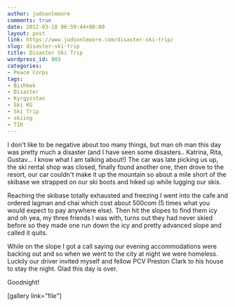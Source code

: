 ```yaml
---
author: judsonlmoore
comments: true
date: 2012-03-18 06:59:44+00:00
layout: post
link: https://www.judsonlmoore.com/disaster-ski-trip/
slug: disaster-ski-trip
title: Disaster Ski Trip
wordpress_id: 803
categories:
- Peace Corps
tags:
- Bishkek
- Disaster
- Kyrgyzstan
- Ski KG
- Ski Trip
- skiing
- TIK
---
```


I don't like to be negative about too many things, but man oh man this day was pretty much a disaster (and I have seen some disasters.. Katrina, Rita, Gustav... I know what I am talking about!) The car was late picking us up, the ski rental shop was closed, finally found another one, then drove to the resort, our car couldn't make it up the mountain so about a mile short of the skibase we strapped on our ski boots and hiked up while lugging our skis.

Reaching the skibase totally exhausted and freezing I went into the cafe and ordered lagman and chai which cost about 500com (5 times what you would expect to pay anywhere else). Then hit the slopes to find them icy and oh yea, my three friends I was with, turns out they had never skied before so they made one run down the icy and pretty advanced slope and called it quits.

While on the slope I got a call saying our evening accommodations were backing out and so when we went to the city at night we were homeless. Luckily our driver invited myself and fellow PCV Preston Clark to his house to stay the night. Glad this day is over.

Goodnight!

[gallery link="file"]
